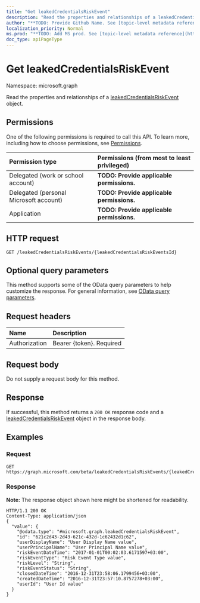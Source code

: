 ```yaml
---
title: "Get leakedCredentialsRiskEvent"
description: "Read the properties and relationships of a leakedCredentialsRiskEvent object."
author: "**TODO: Provide Github Name. See [topic-level metadata reference](https://msgo.azurewebsites.net/add/document/guidelines/metadata.html#topic-level-metadata)**"
localization_priority: Normal
ms.prod: "**TODO: Add MS prod. See [topic-level metadata reference](https://msgo.azurewebsites.net/add/document/guidelines/metadata.html#topic-level-metadata)**"
doc_type: apiPageType
---
```


# Get leakedCredentialsRiskEvent

Namespace: microsoft.graph

Read the properties and relationships of a [leakedCredentialsRiskEvent](../resources/leakedcredentialsriskevent.md) object.

## Permissions
One of the following permissions is required to call this API. To learn more, including how to choose permissions, see [Permissions](/concepts/permissions-reference.md).

|Permission type|Permissions (from most to least privileged)|
|:---|:---|
|Delegated (work or school account)|**TODO: Provide applicable permissions.**|
|Delegated (personal Microsoft account)|**TODO: Provide applicable permissions.**|
|Application|**TODO: Provide applicable permissions.**|

## HTTP request
<!-- {
  "blockType": "ignored"
}
-->
``` http
GET /leakedCredentialsRiskEvents/{leakedCredentialsRiskEventsId}
```

## Optional query parameters
This method supports some of the OData query parameters to help customize the response. For general information, see [OData query parameters](/graph/query-parameters).

## Request headers
|Name|Description|
|:---|:---|
|Authorization|Bearer {token}. Required|

## Request body
Do not supply a request body for this method.

## Response
If successful, this method returns a `200 OK` response code and a [leakedCredentialsRiskEvent](../resources/leakedcredentialsriskevent.md) object in the response body.

## Examples

### Request
<!-- {
  "blockType": "request",
  "name": "get_leakedcredentialsriskevent"
}
-->
``` http
GET https://graph.microsoft.com/beta/leakedCredentialsRiskEvents/{leakedCredentialsRiskEventsId}
```

### Response
**Note:** The response object shown here might be shortened for readability.
<!-- {
  "blockType": "response",
  "truncated": true,
  "@odata.type": "microsoft.graph.leakedCredentialsRiskEvent"
}
-->
``` http
HTTP/1.1 200 OK
Content-Type: application/json
{
  "value": {
    "@odata.type": "#microsoft.graph.leakedCredentialsRiskEvent",
    "id": "621c2d43-2d43-621c-432d-1c62432d1c62",
    "userDisplayName": "User Display Name value",
    "userPrincipalName": "User Principal Name value",
    "riskEventDateTime": "2017-01-01T00:02:03.6171597+03:00",
    "riskEventType": "Risk Event Type value",
    "riskLevel": "String",
    "riskEventStatus": "String",
    "closedDateTime": "2016-12-31T23:58:06.1799456+03:00",
    "createdDateTime": "2016-12-31T23:57:10.8757278+03:00",
    "userId": "User Id value"
  }
}
```

